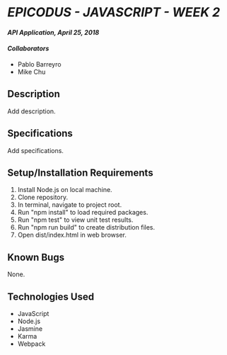 # _EPICODUS - JAVASCRIPT - WEEK 2_

#### _API Application, April 25, 2018_

#### _Collaborators_

* Pablo Barreyro
* Mike Chu

## Description

Add description.

## Specifications

Add specifications.

## Setup/Installation Requirements

1. Install Node.js on local machine.
2. Clone repository.
3. In terminal, navigate to project root.
4. Run "npm install" to load required packages.
5. Run "npm test" to view unit test results.
6. Run "npm run build" to create distribution files.
7. Open dist/index.html in web browser.

## Known Bugs

None.

## Technologies Used

* JavaScript
* Node.js
* Jasmine
* Karma
* Webpack
